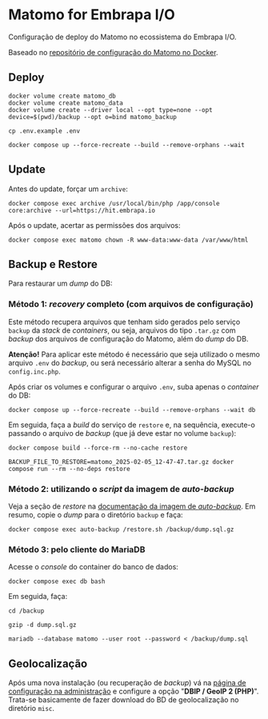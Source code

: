 # Matomo for Embrapa I/O

Configuração de deploy do Matomo no ecossistema do Embrapa I/O.

Baseado no [repositório de configuração do Matomo no Docker](https://github.com/matomo-org/docker).

## Deploy

```
docker volume create matomo_db
docker volume create matomo_data
docker volume create --driver local --opt type=none --opt device=$(pwd)/backup --opt o=bind matomo_backup

cp .env.example .env

docker compose up --force-recreate --build --remove-orphans --wait
```

## Update

Antes do update, forçar um `archive`:

```
docker compose exec archive /usr/local/bin/php /app/console core:archive --url=https://hit.embrapa.io
```

Após o update, acertar as permissões dos arquivos:

```
docker compose exec matomo chown -R www-data:www-data /var/www/html
```

## Backup e Restore

Para restaurar um _dump_ do DB:

### Método 1: _recovery_ completo (com arquivos de configuração)

Este método recupera arquivos que tenham sido gerados pelo serviço `backup` da _stack_ de _containers_, ou seja, arquivos do tipo `.tar.gz` com _backup_ dos arquivos de configuração do Matomo, além do _dump_ do DB.

**Atenção!** Para aplicar este método é necessário que seja utilizado o mesmo arquivo `.env` do _backup_, ou será necessário alterar a senha do MySQL no `config.inc.php`.

Após criar os volumes e configurar o arquivo `.env`, suba apenas o _container_ do DB:

```
docker compose up --force-recreate --build --remove-orphans --wait db
```

Em seguida, faça a _build_ do serviço de `restore` e, na sequência, execute-o passando o arquivo de _backup_ (que já deve estar no volume `backup`):

```
docker compose build --force-rm --no-cache restore

BACKUP_FILE_TO_RESTORE=matomo_2025-02-05_12-47-47.tar.gz docker compose run --rm --no-deps restore
```

### Método 2: utilizando o _script_ da imagem de _auto-backup_

Veja a seção de _restore_ na [documentação da imagem de _auto-backup_](https://github.com/fradelg/docker-mysql-cron-backup). Em resumo, copie o _dump_ para o diretório `backup` e faça:

```
docker compose exec auto-backup /restore.sh /backup/dump.sql.gz
```

### Método 3: pelo cliente do MariaDB

Acesse o _console_ do container do banco de dados:

```
docker compose exec db bash
```

Em seguida, faça:

```
cd /backup

gzip -d dump.sql.gz

mariadb --database matomo --user root --password < /backup/dump.sql
```

## Geolocalização

Após uma nova instalação (ou recuperação de _backup_) vá na [página de configuração na administração](https://matomo.embrapa.io/index.php?module=UserCountry&action=adminIndex) e configure a opção "**DBIP / GeoIP 2 (PHP)**". Trata-se basicamente de fazer download do BD de geolocalização no diretório `misc`.
